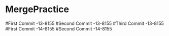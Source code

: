 # MergePractice
#First Commit -13-8155
#Second Commit -13-8155
#Third Commit -13-8155
#First Commit -14-8155
#Second Commit -14-8155

